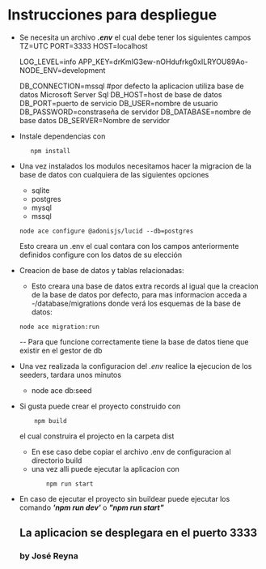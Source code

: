 # Instrucciones para despliegue

- Se necesita un archivo **_.env_** el cual debe tener los siguientes campos
  TZ=UTC
  PORT=3333
  HOST=localhost

  LOG_LEVEL=info
  APP_KEY=drKmIG3ew-nOHdufrkg0xILRYOU89Ao-
  NODE_ENV=development

  DB_CONNECTION=mssql
  #por defecto la aplicacion utiliza base de datos Microsoft Server Sql
  DB_HOST=host de base de datos
  DB_PORT=puerto de servicio
  DB_USER=nombre de usuario
  DB_PASSWORD=constraseña de servidor
  DB_DATABASE=nombre de base datos
  DB_SERVER=Nombre de servidor

- Instale dependencias con
  ```
     npm install
  ```
- Una vez instalados los modulos necesitamos hacer la migracion de la base de datos con cualquiera de las siguientes opciones
  - sqlite
  - postgres
  - mysql
  - mssql
  ```
  node ace configure @adonisjs/lucid --db=postgres
  ```
  Esto creara un .env el cual contara con los campos anteriormente definidos configure con los datos de su elección
- Creacion de base de datos y tablas relacionadas:
  - Esto creara una base de datos extra records al igual que la creacion de la base de datos por defecto, para mas informacion acceda a -/database/migrations donde verá los esquemas de la base de datos:
  ```
  node ace migration:run
  ```
  -- Para que funcione correctamente tiene la base de datos tiene que existir en el gestor de db
- Una vez realizada la configuracion del _.env_ realice la ejecucion de los seeders, tardara unos minutos
  - node ace db:seed
- Si gusta puede crear el proyecto construido con
  ```
      npm build
  ```
  el cual construira el projecto en la carpeta dist
  - En ese caso debe copiar el archivo .env de configuracion al directorio build
  - una vez alli puede ejecutar la aplicacion con
    ```
        npm run start
    ```
- En caso de ejecutar el proyecto sin buildear puede ejecutar los comando **_'npm run dev'_** o **_"npm run start"_**

  ## La aplicacion se desplegara en el puerto 3333

  ### by José Reyna
